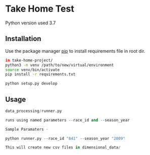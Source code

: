 # Take Home Test

Python version used 3.7

## Installation

Use the package manager [pip](https://pip.pypa.io/en/stable/) to install requirements file in root dir.

```bash
in take-home-project/
python3 -m venv /path/to/new/virtual/environment
source venv/bin/activate
pip install -r requirements.txt

python setup.py develop
```

## Usage

```python
data_processing/runner.py

runs using named parameters --race_id and --season_year

Sample Paramaters -

python runner.py --race_id "841" --season_year "2009"

This will create new csv files in dimensional_data/
```